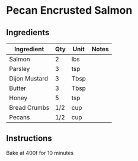 # Pecan Encrusted Salmon

## Ingredients

| Ingredient          | Qty    | Unit  | Notes                                                                                 |
|---------------------|--------|-------|---------------------------------------------------------------------------------------|
| Salmon              | 2      | lbs   |                                                                                       |
| Parsley             | 3      | tsp   |                                                                                       |
| Dijon Mustard       | 3      | Tbsp  |                                                                                       |
| Butter              | 3      | Tbsp  |                                                                                       |
| Honey               | 5      | tsp   |                                                                                       |
| Bread Crumbs        | 1/2    | cup   |                                                                                       |
| Pecans              | 1/2    | cup   |                                                                                       |

## Instructions

Bake at 400f for 10 minutes